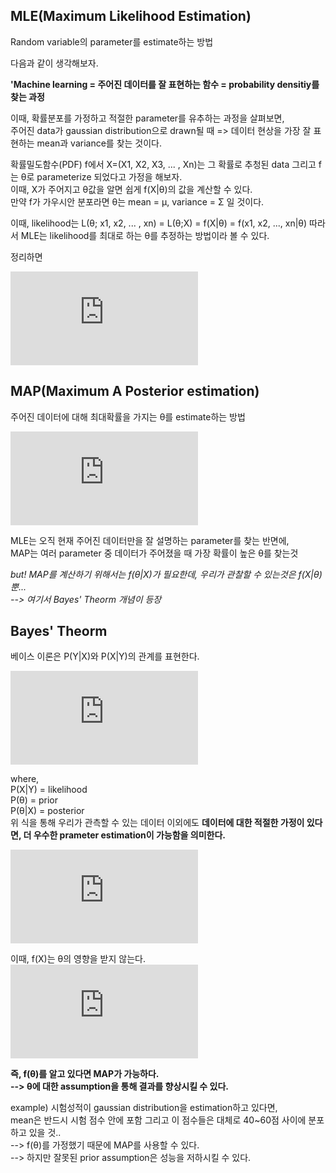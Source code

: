 ## MLE(Maximum Likelihood Estimation)  
Random variable의 parameter를 estimate하는 방법  

다음과 같이 생각해보자.  
  
**'Machine learning = 주어진 데이터를 잘 표현하는 함수 = probability densitiy를 찾는 과정**

이때, 확률분포를 가정하고 적절한 parameter를 유추하는 과정을 살펴보면,  
주어진 data가 gaussian distribution으로 drawn될 때 => 데이터 현상을 가장 잘 표현하는 mean과 variance를 찾는 것이다.  

확률밀도함수(PDF) f에서 X=(X1, X2, X3, ... , Xn)는 그 확률로 추청된 data 그리고 f는 θ로 parameterize 되었다고 가정을 해보자.  
이때, X가 주어지고 θ값을 알면 쉽게 f(X|θ)의 값을 계산할 수 있다.  
만약 f가 가우시안 분포라면 θ는 mean = μ, variance = Σ 일 것이다.  
  
이때, likelihood는 L(θ; x1, x2, ... , xn) = L(θ;X) = f(X|θ) = f(x1, x2, ..., xn|θ)
따라서 MLE는 likelihood를 최대로 하는 θ를 추정하는 방법이라 볼 수 있다.  

정리하면  
  
![equation](https://latex.codecogs.com/gif.latex?%5Chat%7B%5Ctheta%7D%20%3D%20argmax_%7B%5Ctheta%7D%20L%28%5Ctheta%3BX%29%20%3D%20argmax_%7B%5Ctheta%7D%20f%28X%7C%5C%3B%5Ctheta%5C%3B%29)  
  
## MAP(Maximum A Posterior estimation)  
주어진 데이터에 대해 최대확률을 가지는 θ를 estimate하는 방법  
  
![equation](https://latex.codecogs.com/gif.latex?argmax_%7B%5Ctheta%7D%20f%28X%7C%5C%3B%5Ctheta%5C%3B%29)  
  
MLE는 오직 현재 주어진 데이터만을 잘 설명하는 parameter를 찾는 반면에,  
MAP는 여러 parameter 중 데이터가 주어졌을 때 가장 확률이 높은 θ를 찾는것  
  
*but! MAP를 계산하기 위해서는 f(θ|X)가 필요한데, 우리가 관찰할 수 있는것은 f(X|θ) 뿐...  
--> 여기서 Bayes' Theorm 개념이 등장*  

## Bayes' Theorm  
베이스 이론은 P(Y|X)와 P(X|Y)의 관계를 표현한다.  
  
![equation](https://latex.codecogs.com/gif.latex?P%28Y%7CX%29%20%3D%20%5Cfrac%7BP%28X%7CY%29P%28Y%29%7D%7BP%28X%29%7D)  
  
where,   
P(X|Y) = likelihood  
P(θ) = prior  
P(θ|X) = posterior  
위 식을 통해 우리가 관측할 수 있는 데이터 이외에도 **데이터에 대한 적절한 가정이 있다면, 더 우수한 prameter estimation이 가능함을 의미한다.**  
  
![equation](https://latex.codecogs.com/gif.latex?%5Chat%7B%5Ctheta%7D%20%3D%20argmax_%7B%5Ctheta%7Df%28%5Ctheta%7CX%29%20%3D%20argmax_%7B%5Ctheta%7D%5Cfrac%7Bf%28X%7C%5Ctheta%29f%28%5Ctheta%29%7D%7Bf%28X%29%7D%20%3D%20argmax_%7B%5Ctheta%7D%5Cfrac%7BL%28%5Ctheta%3BX%29f%28%5Ctheta%29%7D%7Bf%28X%29%7D)  
  
이때, f(X)는 θ의 영향을 받지 않는다. 
![equation](https://latex.codecogs.com/gif.latex?%5Chat%7B%5Ctheta%7D%20%3D%20argmax_%7B%5Ctheta%7DL%28%5Ctheta%3BX%29f%28%5Ctheta%29)  
  
**즉, f(θ)를 알고 있다면 MAP가 가능하다.  
--> θ에 대한 assumption을 통해 결과를 향상시킬 수 있다.**  
  
example) 시험성적이 gaussian distribution을 estimation하고 있다면,  
mean은 반드시 시험 점수 안에 포함 그리고 이 점수들은 대체로 40~60점 사이에 분포하고 있을 것..  
--> f(θ)를 가정했기 때문에 MAP를 사용할 수 있다.  
--> 하지만 잘못된 prior assumption은 성능을 저하시킬 수 있다.  


